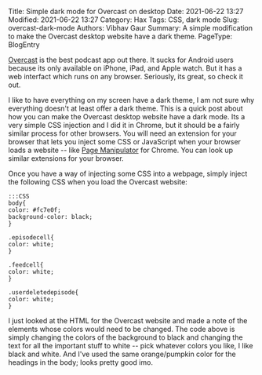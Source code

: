 ﻿Title: Simple dark mode for Overcast on desktop
Date: 2021-06-22 13:27
Modified: 2021-06-22 13:27
Category: Hax
Tags: CSS, dark mode
Slug: overcast-dark-mode
Authors: Vibhav Gaur 
Summary: A simple modification to make the Overcast desktop website have a dark theme.
PageType: BlogEntry

[Overcast](https://overcast.fm/) is the best podcast app out there. It sucks for Android users because its only available on iPhone, iPad, and Apple watch. But it has a web interfact which runs on any browser. Seriously, its great, so check it out. 

I like to have everything on my screen have a dark theme, I am not sure why everything doesn't at least offer a dark theme. This is a quick post about how you can make the Overcast desktop website have a dark mode. Its a very simple CSS injection and I did it in Chrome, but it should be a fairly similar process for other browsers. You will need an extension for your browser that lets you inject some CSS or JavaScript when your browser loads a website -- like [Page Manipulator](https://github.com/Ruud14/Page-Manipulator) for Chrome. You can look up similar extensions for your browser.

Once you have a way of injecting some CSS into a webpage, simply inject the following CSS when you load the Overcast website:

	:::CSS
	body{
	color: #fc7e0f;
	background-color: black;
	}

	.episodecell{
	color: white;
	}

	.feedcell{
	color: white;
	}

	.userdeletedepisode{
	color: white;
	}

I just looked at the HTML for the Overcast website and made a note of the elements whose colors would need to be changed. The code above is simply changing the colors of the background to black and changing the text for all the important stuff to white -- pick whatever colors you like, I like black and white. And I've used the same orange/pumpkin color for the headings in the body; looks pretty good imo.

